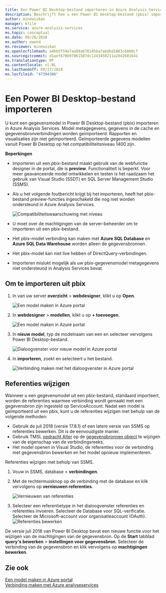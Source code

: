 ```yaml
---
title: Een Power BI Desktop-bestand importeren in Azure Analysis Services | Microsoft Docs
description: Beschrijft hoe u een Power BI Desktop-bestand (pbix) importeren met behulp van Azure portal.
author: minewiskan
manager: kfile
ms.service: azure-analysis-services
ms.topic: conceptual
ms.date: 09/26/2018
ms.author: owend
ms.reviewer: minewiskan
ms.openlocfilehash: a4bb5f59e7aa99a676145ba7a6dbd1883cb860cf
ms.sourcegitcommit: d1aef670b97061507dc1343450211a2042b01641
ms.translationtype: MT
ms.contentlocale: nl-NL
ms.lasthandoff: 09/27/2018
ms.locfileid: "47394306"
---
```

# <a name="import-a-power-bi-desktop-file"></a>Een Power BI Desktop-bestand importeren

U kunt een gegevensmodel in Power BI Desktop-bestand (pbix) importeren in Azure Analysis Services. Model metagegevens, gegevens in de cache en gegevensbronverbindingen worden geïmporteerd. Rapporten en visualisaties zijn niet geïmporteerd. Geïmporteerde gegevens modellen vanuit Power BI Desktop op het compatibiliteitsniveau 1400 zijn.

**Beperkingen**   

- Importeren uit een pbix-bestand maakt gebruik van de webfunctie designer in de portal, die is **preview**. Functionaliteit is beperkt. Voor meer geavanceerde model ontwikkelen en testen is het raadzaam het gebruik van Visual Studio (SSDT) en SQL Server Management Studio (SSMS).
- Als u het volgende foutbericht krijgt bij het importeren, heeft het pbix-bestand preview-functies ingeschakeld die nog niet worden ondersteund in Azure Analysis Services.

    ![Compatibiliteitswaarschuwing met niveau](./media/analysis-services-import-pbix/aas-import-pbix-cl-warning.png)
- U moet over de machtigingen van de server-beheerder om te importeren uit een pbix-bestand.
- Het pbix-model verbinding kan maken met **Azure SQL Database** en **Azure SQL Data Warehouse** worden alleen de gegevensbronnen.
- Het pbix-model kan niet live hebben of DirectQuery-verbindingen. 
- Importeren mislukt mogelijk als uw pbix-gegevensmodel metagegevens niet ondersteund in Analysis Services bevat.

## <a name="to-import-from-pbix"></a>Om te importeren uit pbix

1. In van uw server **overzicht** > **webdesigner**, klikt u op **Open**.

    ![Een model maken in Azure portal](./media/analysis-services-create-model-portal/aas-create-portal-overview-wd.png)

2. In **webdesigner** > **modellen**, klikt u op **+ toevoegen**.

    ![Een model maken in Azure portal](./media/analysis-services-create-model-portal/aas-create-portal-models.png)

3. In **nieuw model**, typ de modelnaam van een en selecteer vervolgens Power BI Desktop-bestand.

    ![Dialoogvenster voor nieuw model in Azure portal](./media/analysis-services-import-pbix/aas-import-pbix-new-model.png)

4. In **importeren**, zoekt en selecteert u het bestand.

     ![Verbinding maken met het dialoogvenster in Azure portal](./media/analysis-services-import-pbix/aas-import-pbix-select-file.png)

## <a name="change-credentials"></a>Referenties wijzigen

Wanneer u een gegevensmodel uit een pbix-bestand, standaard importeert, worden de referenties waarmee verbinding wordt gemaakt met een gegevensbron zijn ingesteld op ServiceAccount. Nadat een model is geïmporteerd uit een pbix, kunt u de referenties wijzigen met behulp van de volgende methoden:

- Gebruik de juli 2018 (versie 17.8.1) of een latere versie van SSMS op referenties bewerken. Dit is de eenvoudigste manier.
- Gebruik TMSL [opdracht Alter](https://docs.microsoft.com/sql/analysis-services/tabular-models-scripting-language-commands/alter-command-tmsl) op de [gegevensbronnen object](https://docs.microsoft.com/sql/analysis-services/tabular-models-scripting-language-objects/datasources-object-tmsl) te wijzigen van de eigenschap van de verbindingsreeks. 
- Het model openen in Visual Studio, de referenties voor de verbinding met gegevensbron bewerken en het model opnieuw implementeren.

Referenties wijzigen met behulp van SSMS. 

1. Vouw in SSMS, database > **verbindingen**. 
2. Met de rechtermuisknop op de verbinding met de database en klik vervolgens op **vernieuwen referenties**. 

    ![Vernieuwen van referenties](./media/analysis-services-import-pbix/aas-import-pbix-creds.png)

3. Selecteer een referentietype in het dialoogvenster referenties en referenties invoeren. Selecteer de Database voor SQL-verificatie. Selecteer de Microsoft-account voor organisatieaccount (OAuth).
    ![Referenties bewerken](./media/analysis-services-import-pbix/aas-import-pbix-edit-creds.png)

De versie juli 2018 van Power BI Desktop bevat een nieuwe functie voor het wijzigen van de machtigingen van de gegevensbron. Op de **Start** tabblad **query's bewerken**  > **instellingen voor gegevensbron**. Selecteer de verbinding van de gegevensbron en klik vervolgens op **machtigingen bewerken**.


## <a name="see-also"></a>Zie ook

[Een model maken in Azure portal](analysis-services-create-model-portal.md)   
[Verbinding maken met Azure analyseservices](analysis-services-connect.md)  
